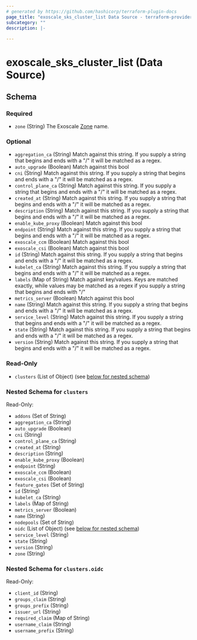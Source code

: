 ```yaml
---
# generated by https://github.com/hashicorp/terraform-plugin-docs
page_title: "exoscale_sks_cluster_list Data Source - terraform-provider-exoscale"
subcategory: ""
description: |-
  
---
```


# exoscale_sks_cluster_list (Data Source)





<!-- schema generated by tfplugindocs -->
## Schema

### Required

- `zone` (String) The Exoscale [Zone](https://www.exoscale.com/datacenters/) name.

### Optional

- `aggregation_ca` (String) Match against this string. If you supply a string that begins and ends with a "/" it will be matched as a regex.
- `auto_upgrade` (Boolean) Match against this bool
- `cni` (String) Match against this string. If you supply a string that begins and ends with a "/" it will be matched as a regex.
- `control_plane_ca` (String) Match against this string. If you supply a string that begins and ends with a "/" it will be matched as a regex.
- `created_at` (String) Match against this string. If you supply a string that begins and ends with a "/" it will be matched as a regex.
- `description` (String) Match against this string. If you supply a string that begins and ends with a "/" it will be matched as a regex.
- `enable_kube_proxy` (Boolean) Match against this bool
- `endpoint` (String) Match against this string. If you supply a string that begins and ends with a "/" it will be matched as a regex.
- `exoscale_ccm` (Boolean) Match against this bool
- `exoscale_csi` (Boolean) Match against this bool
- `id` (String) Match against this string. If you supply a string that begins and ends with a "/" it will be matched as a regex.
- `kubelet_ca` (String) Match against this string. If you supply a string that begins and ends with a "/" it will be matched as a regex.
- `labels` (Map of String) Match against key/values. Keys are matched exactly, while values may be matched as a regex if you supply a string that begins and ends with "/"
- `metrics_server` (Boolean) Match against this bool
- `name` (String) Match against this string. If you supply a string that begins and ends with a "/" it will be matched as a regex.
- `service_level` (String) Match against this string. If you supply a string that begins and ends with a "/" it will be matched as a regex.
- `state` (String) Match against this string. If you supply a string that begins and ends with a "/" it will be matched as a regex.
- `version` (String) Match against this string. If you supply a string that begins and ends with a "/" it will be matched as a regex.

### Read-Only

- `clusters` (List of Object) (see [below for nested schema](#nestedatt--clusters))

<a id="nestedatt--clusters"></a>
### Nested Schema for `clusters`

Read-Only:

- `addons` (Set of String)
- `aggregation_ca` (String)
- `auto_upgrade` (Boolean)
- `cni` (String)
- `control_plane_ca` (String)
- `created_at` (String)
- `description` (String)
- `enable_kube_proxy` (Boolean)
- `endpoint` (String)
- `exoscale_ccm` (Boolean)
- `exoscale_csi` (Boolean)
- `feature_gates` (Set of String)
- `id` (String)
- `kubelet_ca` (String)
- `labels` (Map of String)
- `metrics_server` (Boolean)
- `name` (String)
- `nodepools` (Set of String)
- `oidc` (List of Object) (see [below for nested schema](#nestedobjatt--clusters--oidc))
- `service_level` (String)
- `state` (String)
- `version` (String)
- `zone` (String)

<a id="nestedobjatt--clusters--oidc"></a>
### Nested Schema for `clusters.oidc`

Read-Only:

- `client_id` (String)
- `groups_claim` (String)
- `groups_prefix` (String)
- `issuer_url` (String)
- `required_claim` (Map of String)
- `username_claim` (String)
- `username_prefix` (String)


